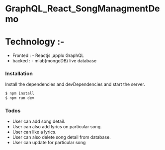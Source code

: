 # GraphQL_React_SongManagmentDemo

				

			

# Technology :-

 - Fronted : - Reactjs ,applo GraphQL
 - backed : - mlab(mongoDB) live database


### Installation


Install the dependencies and devDependencies and start the server.

```sh
$ npm install
$ npm run dev
```

### Todos

 - User can add song detail.
 - User can also add lyrics on particular song.
 - User can like a lyrics.
 - User can also delete song detail from database.
 - User can update for particular song



